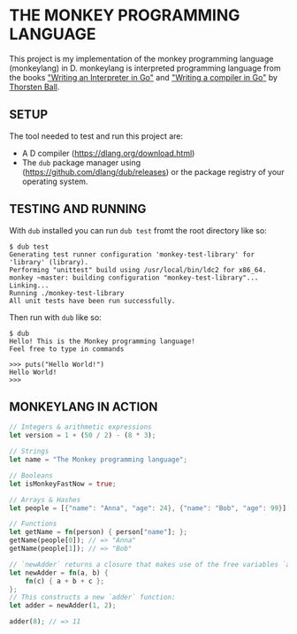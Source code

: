 # THE MONKEY PROGRAMMING LANGUAGE

This project is my implementation of the monkey programming language (monkeylang) in D. monkeylang is interpreted programming language from the books ["Writing an Interpreter in Go"](https://interpreterbook.com/) and ["Writing a compiler in Go"](https://compilerbook.com/) by [Thorsten Ball](https://twitter.com/thorstenball).

## SETUP
The tool needed to test and run this project are:  
- A D compiler (https://dlang.org/download.html)
- The `dub` package manager using (https://github.com/dlang/dub/releases) or the package registry of your operating system.

## TESTING AND RUNNING
With `dub` installed you can run `dub test` fromt the root directory like so:

```
$ dub test
Generating test runner configuration 'monkey-test-library' for 'library' (library).
Performing "unittest" build using /usr/local/bin/ldc2 for x86_64.
monkey ~master: building configuration "monkey-test-library"...
Linking...
Running ./monkey-test-library 
All unit tests have been run successfully.
```

Then run with `dub` like so:
```
$ dub
Hello! This is the Monkey programming language!
Feel free to type in commands

>>> puts("Hello World!")
Hello World!
>>> 
```

## MONKEYLANG IN ACTION
```rust
// Integers & arithmetic expressions
let version = 1 + (50 / 2) - (8 * 3);

// Strings
let name = "The Monkey programming language";

// Booleans
let isMonkeyFastNow = true;

// Arrays & Hashes
let people = [{"name": "Anna", "age": 24}, {"name": "Bob", "age": 99}];

// Functions
let getName = fn(person) { person["name"]; };
getName(people[0]); // => "Anna"
getName(people[1]); // => "Bob"

// `newAdder` returns a closure that makes use of the free variables `a` and `b`:
let newAdder = fn(a, b) {
    fn(c) { a + b + c };
};
// This constructs a new `adder` function:
let adder = newAdder(1, 2);

adder(8); // => 11
```